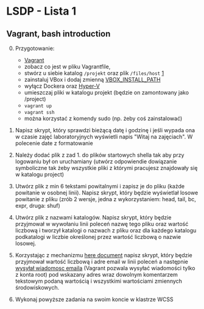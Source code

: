 # LSDP - Lista 1

## Vagrant, bash introduction

0. Przygotowanie:
	- [Vagrant](https://www.vagrantup.com/)
	- zobacz co jest w pliku Vagrantfile, 
	- stwórz u siebie katalog ```/projekt``` oraz plik ```/files/host``` [1](https://stackoverflow.com/a/27709845/4723795)
	- zainstaluj VBox i dodaj zmienną [VBOX_INSTALL_PATH](https://stackoverflow.com/a/32702764/4723795)
	- wyłącz Dockera oraz [Hyper-V](https://stackoverflow.com/a/42889976/4723795)
	- umieszczaj pliki w katalogu projekt (będzie on zamontowany jako /project)
	- ```vagrant up```
	- ```vagrant ssh```
	- można korzystać z komendy sudo (np. żeby coś zainstalować)

1. Napisz skrypt, który sprawdzi bieżącą datę i godzinę i jeśli wypada ona w czasie zajęć laboratoryjnych wyświetli napis "Witaj na zajęciach". W polecenie date z formatowanie

2. Należy dodać plik z zad 1. do plików startowych shella tak aby przy logowaniu był on uruchamiany (utwórz odpowiendie dowiązanie symboliczne tak żeby wszystkie pliki z którymi pracujesz znajdowały się w katalogu project)

3. Utwórz plik z min 6 tekstami powitalnymi i zapisz je do pliku (każde powitanie w osobnej linii). Napisz skrypt, który będzie wyświetlał losowe powitanie z pliku (zrób 2 wersje, jedna z wykorzystaniem: head, tail, bc, expr, druga: shuf)

4. Utwórz plik z nazwami katalogów. Napisz skrypt, który będzie przyjmował w wywołaniu linii poleceń nazwę tego pliku oraz wartość liczbową i tworzył katalogi o nazwach z pliku oraz dla każdego katalogu podkatalogi w liczbie określonej przez wartość liczbową o nazwie losowej.

5. Korzystając z mechanizmu [here document](http://tldp.org/LDP/abs/html/here-docs.html) napisz skrypt, który będzie przyjmował wartość liczbową i adre email w linii poleceń a następnie [wysyłał wiadomosc emaila](https://www.youtube.com/watch?v=wFXLzr86MQ4) (Vagrant pozwala wysyłać wiadomości tylko z konta root) pod wskazany adres wraz dowolnym komentarzem tekstowym podaną wartością i wszystkimi wartościami zmiennych środowiskowych.

6. Wykonaj powyższe zadania na swoim koncie w klastrze WCSS
